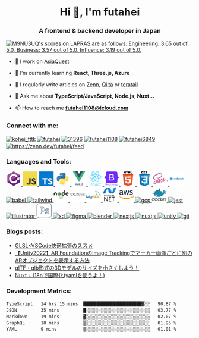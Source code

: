 <h1 align="center">Hi 👋, I'm futahei</h1>

<h3 align="center">A frontend & backend developer in Japan</h3>

<!--START_SECTION:lapras-card-->
<p ><a href="https://lapras.com/public/M9NU3UQ" target="_blank" rel="noopener noreferrer"><img alt="M9NU3UQ's scores on LAPRAS are as follows: Engineering: 3.65 out of 5.0, Business: 3.57 out of 5.0, Influence: 3.19 out of 5.0." src="https://lapras-card-generator.vercel.app/api/svg?e=3.65&b=3.57&i=3.19&b1=%23232323&b2=%236d6d6d&i1=%23212121&i2=%23818181&l=en" width="400" ></a></p>
<!--END_SECTION:lapras-card-->

- 🔭 I work on [AsiaQuest](https://www.asia-quest.jp/)

- 🌱 I’m currently learning **React, Three.js, Azure**

- 📝 I regularly write articles on [Zenn](https://zenn.dev/futahei), [Qiita](https://qiita.com/Futahei) or [teratail](https://teratail.com/users/Futahei)

- 💬 Ask me about **TypeScript/JavaScript, Node.js, Nuxt...**

- 📫 How to reach me **futahei1108@icloud.com**

<h3 align="left">Connect with me:</h3>
<p align="left">
<a href="https://twitter.com/kohei_fttk" target="blank"><img align="center" src="https://raw.githubusercontent.com/rahuldkjain/github-profile-readme-generator/master/src/images/icons/Social/twitter.svg" alt="kohei_fttk" height="30" width="40" /></a>
<a href="https://linkedin.com/in/futahei" target="blank"><img align="center" src="https://raw.githubusercontent.com/rahuldkjain/github-profile-readme-generator/master/src/images/icons/Social/linked-in-alt.svg" alt="futahei" height="30" width="40" /></a>
<a href="https://stackoverflow.com/users/31396" target="blank"><img align="center" src="https://raw.githubusercontent.com/rahuldkjain/github-profile-readme-generator/master/src/images/icons/Social/stack-overflow.svg" alt="31396" height="30" width="40" /></a>
<a href="https://fb.com/futahei1108" target="blank"><img align="center" src="https://raw.githubusercontent.com/rahuldkjain/github-profile-readme-generator/master/src/images/icons/Social/facebook.svg" alt="futahei1108" height="30" width="40" /></a>
<a href="https://www.youtube.com/c/futahei6849" target="blank"><img align="center" src="https://raw.githubusercontent.com/rahuldkjain/github-profile-readme-generator/master/src/images/icons/Social/youtube.svg" alt="futahei6849" height="30" width="40" /></a>
<a href="/https://zenn.dev/futahei/feed" target="blank"><img align="center" src="https://raw.githubusercontent.com/rahuldkjain/github-profile-readme-generator/master/src/images/icons/Social/rss.svg" alt="https://zenn.dev/futahei/feed" height="30" width="40" /></a>
</p>

<h3 align="left">Languages and Tools:</h3>
<p align="left">
  <a href="https://www.w3schools.com/cs/" target="_blank" rel="noreferrer">
    <img src="https://raw.githubusercontent.com/devicons/devicon/master/icons/csharp/csharp-original.svg" alt="csharp"
      width="40" height="40" />
  </a>
  <a href="https://developer.mozilla.org/en-US/docs/Web/JavaScript" target="_blank" rel="noreferrer">
    <img src="https://raw.githubusercontent.com/devicons/devicon/master/icons/javascript/javascript-original.svg"
      alt="javascript" width="40" height="40" />
  </a>
  <a href="https://www.typescriptlang.org/" target="_blank" rel="noreferrer">
    <img src="https://raw.githubusercontent.com/devicons/devicon/master/icons/typescript/typescript-original.svg"
      alt="typescript" width="40" height="40" />
  </a>
  <a href="https://www.python.org" target="_blank" rel="noreferrer">
    <img src="https://raw.githubusercontent.com/devicons/devicon/master/icons/python/python-original.svg" alt="python"
      width="40" height="40" />
  </a>
  <a href="https://vuejs.org/" target="_blank" rel="noreferrer">
    <img src="https://raw.githubusercontent.com/devicons/devicon/master/icons/vuejs/vuejs-original-wordmark.svg"
      alt="vuejs" width="40" height="40" />
  </a>
  <a href="https://reactjs.org/" target="_blank" rel="noreferrer">
    <img src="https://raw.githubusercontent.com/devicons/devicon/master/icons/react/react-original-wordmark.svg"
      alt="react" width="40" height="40" />
  </a>
  <a href="https://getbootstrap.com" target="_blank" rel="noreferrer">
    <img src="https://raw.githubusercontent.com/devicons/devicon/master/icons/bootstrap/bootstrap-plain-wordmark.svg"
      alt="bootstrap" width="40" height="40" />
  </a>
  <a href="https://www.w3.org/html/" target="_blank" rel="noreferrer">
    <img src="https://raw.githubusercontent.com/devicons/devicon/master/icons/html5/html5-original-wordmark.svg"
      alt="html5" width="40" height="40" />
  </a>
  <a href="https://www.w3schools.com/css/" target="_blank" rel="noreferrer">
    <img src="https://raw.githubusercontent.com/devicons/devicon/master/icons/css3/css3-original-wordmark.svg"
      alt="css3" width="40" height="40" />
  </a>
  <a href="https://sass-lang.com" target="_blank" rel="noreferrer">
    <img src="https://raw.githubusercontent.com/devicons/devicon/master/icons/sass/sass-original.svg" alt="sass"
      width="40" height="40" />
  </a>
  <a href="https://webpack.js.org" target="_blank" rel="noreferrer">
    <img
      src="https://raw.githubusercontent.com/devicons/devicon/d00d0969292a6569d45b06d3f350f463a0107b0d/icons/webpack/webpack-original-wordmark.svg"
      alt="webpack" width="40" height="40" />
  </a>
  <a href="https://babeljs.io/" target="_blank" rel="noreferrer">
    <img src="https://www.vectorlogo.zone/logos/babeljs/babeljs-icon.svg" alt="babel" width="40" height="40" />
  </a>
  <a href="https://tailwindcss.com/" target="_blank" rel="noreferrer">
    <img src="https://www.vectorlogo.zone/logos/tailwindcss/tailwindcss-icon.svg" alt="tailwind" width="40"
      height="40" />
  </a>
  <a href="https://nodejs.org" target="_blank" rel="noreferrer">
    <img src="https://raw.githubusercontent.com/devicons/devicon/master/icons/nodejs/nodejs-original-wordmark.svg"
      alt="nodejs" width="40" height="40" />
  </a>
  <a href="https://expressjs.com" target="_blank" rel="noreferrer">
    <img src="https://raw.githubusercontent.com/devicons/devicon/master/icons/express/express-original-wordmark.svg"
      alt="express" width="40" height="40" />
  </a>
  <a href="https://www.mysql.com/" target="_blank" rel="noreferrer">
    <img src="https://raw.githubusercontent.com/devicons/devicon/master/icons/mysql/mysql-original-wordmark.svg"
      alt="mysql" width="40" height="40" />
  </a>
  <a href="https://dotnet.microsoft.com/" target="_blank" rel="noreferrer">
    <img src="https://raw.githubusercontent.com/devicons/devicon/master/icons/dot-net/dot-net-original-wordmark.svg"
      alt="dotnet" width="40" height="40" />
  </a>
  <a href="https://aws.amazon.com" target="_blank" rel="noreferrer">
    <img
      src="https://raw.githubusercontent.com/devicons/devicon/master/icons/amazonwebservices/amazonwebservices-original-wordmark.svg"
      alt="aws" width="40" height="40" />
  </a>
  <a href="https://cloud.google.com" target="_blank" rel="noreferrer">
    <img src="https://www.vectorlogo.zone/logos/google_cloud/google_cloud-icon.svg" alt="gcp" width="40" height="40" />
  </a>
  <a href="https://www.docker.com/" target="_blank" rel="noreferrer">
    <img src="https://raw.githubusercontent.com/devicons/devicon/master/icons/docker/docker-original-wordmark.svg"
      alt="docker" width="40" height="40" />
  </a>
  <a href="https://jestjs.io" target="_blank" rel="noreferrer">
    <img src="https://www.vectorlogo.zone/logos/jestjsio/jestjsio-icon.svg" alt="jest" width="40" height="40" />
  </a>
  <a href="https://www.adobe.com/in/products/illustrator.html" target="_blank" rel="noreferrer">
    <img src="https://www.vectorlogo.zone/logos/adobe_illustrator/adobe_illustrator-icon.svg" alt="illustrator"
      width="40" height="40" />
  </a>
  <a href="https://www.photoshop.com/en" target="_blank" rel="noreferrer">
    <img src="https://raw.githubusercontent.com/devicons/devicon/master/icons/photoshop/photoshop-line.svg"
      alt="photoshop" width="40" height="40" />
  </a>
  <a href="https://www.adobe.com/products/xd.html" target="_blank" rel="noreferrer">
    <img src="https://cdn.worldvectorlogo.com/logos/adobe-xd.svg" alt="xd" width="40" height="40" />
  </a>
  <a href="https://www.figma.com/" target="_blank" rel="noreferrer">
    <img src="https://www.vectorlogo.zone/logos/figma/figma-icon.svg" alt="figma" width="40" height="40" />
  </a>
  <a href="https://www.blender.org/" target="_blank" rel="noreferrer">
    <img src="https://download.blender.org/branding/community/blender_community_badge_white.svg" alt="blender"
      width="40" height="40" />
  </a>
  <a href="https://nextjs.org/" target="_blank" rel="noreferrer">
    <img src="https://cdn.worldvectorlogo.com/logos/nextjs-2.svg" alt="nextjs" width="40" height="40" />
  </a>
  <a href="https://nuxtjs.org/" target="_blank" rel="noreferrer">
    <img src="https://www.vectorlogo.zone/logos/nuxtjs/nuxtjs-icon.svg" alt="nuxtjs" width="40" height="40" />
  </a>
  <a href="https://unity.com/" target="_blank" rel="noreferrer">
    <img src="https://www.vectorlogo.zone/logos/unity3d/unity3d-icon.svg" alt="unity" width="40" height="40" />
  </a>

  <a href="https://git-scm.com/" target="_blank" rel="noreferrer">
    <img src="https://www.vectorlogo.zone/logos/git-scm/git-scm-icon.svg" alt="git" width="40" height="40" />
  </a>
</p>

### Blogs posts:
<!-- BLOG-POST-LIST:START -->
- [GLSL×VSCode快適拡張のススメ](https://zenn.dev/futahei/articles/63e3d563db28eb)
- [【Unity2022】AR FoundationのImage Trackingでマーカー画像ごとに別のARオブジェクトを表示する方法](https://zenn.dev/futahei/articles/07b048a5ba6cf7)
- [glTF・glb形式の3Dモデルのサイズを小さくしよう！](https://zenn.dev/futahei/articles/85390c8f603e1f)
- [Nuxt + i18nで国際化&lpar;yamlを使うよ！&rpar;](https://zenn.dev/futahei/articles/b38c1df1b0edd9)
<!-- BLOG-POST-LIST:END -->

<h3>Development Metrics:</h3>

<!--START_SECTION:waka-->

```txt
TypeScript   14 hrs 15 mins  ██████████████████████▓░░   90.87 %
JSON         35 mins         █░░░░░░░░░░░░░░░░░░░░░░░░   03.77 %
Markdown     19 mins         ▓░░░░░░░░░░░░░░░░░░░░░░░░   02.07 %
GraphQL      18 mins         ▒░░░░░░░░░░░░░░░░░░░░░░░░   01.95 %
YAML         9 mins          ▒░░░░░░░░░░░░░░░░░░░░░░░░   01.01 %
```

<!--END_SECTION:waka-->
